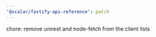```yaml
---
'@scalar/fastify-api-reference': patch
---
```


chore: remove unirest and node-fetch from the client lists
